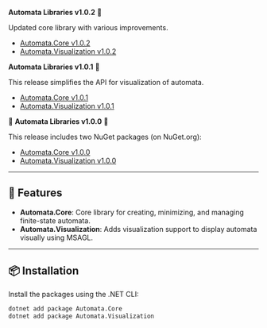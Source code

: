 ﻿ **Automata Libraries v1.0.2** 🎉  
 
 Updated core library with various improvements. 

- [Automata.Core v1.0.2](https://www.nuget.org/packages/Automata.Core)  
- [Automata.Visualization v1.0.2](https://www.nuget.org/packages/Automata.Visualization)  


 **Automata Libraries v1.0.1** 🎉  
 
 This release simplifies the API for visualization of automata. 

- [Automata.Core v1.0.1](https://www.nuget.org/packages/Automata.Core)  
- [Automata.Visualization v1.0.1](https://www.nuget.org/packages/Automata.Visualization)  

🎉 **Automata Libraries v1.0.0** 🎉  

This release includes two NuGet packages (on NuGet.org):  

- [Automata.Core v1.0.0](https://www.nuget.org/packages/Automata.Core)  
- [Automata.Visualization v1.0.0](https://www.nuget.org/packages/Automata.Visualization)  

---

## 🚀 Features  
- **Automata.Core**: Core library for creating, minimizing, and managing finite-state automata.  
- **Automata.Visualization**: Adds visualization support to display automata visually using MSAGL.  

---

## 📦 Installation  
Install the packages using the .NET CLI:

```bash
dotnet add package Automata.Core
dotnet add package Automata.Visualization